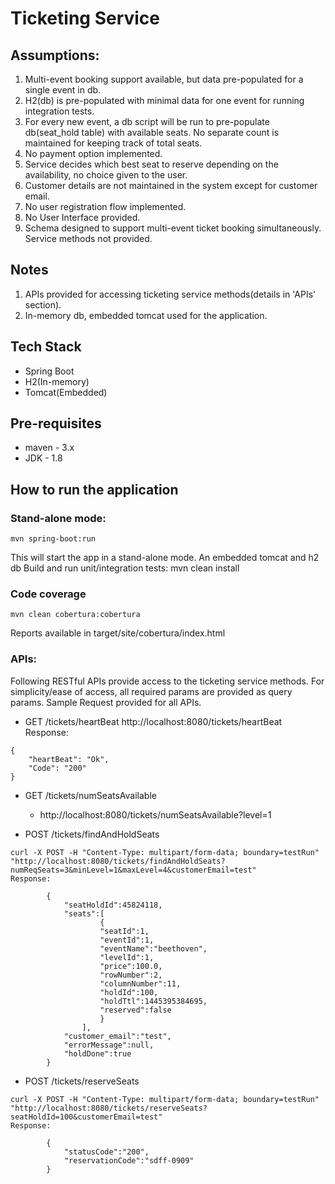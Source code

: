 # Ticketing Service

## Assumptions:
1. Multi-event booking support available, but data pre-populated for a single event in db.
2. H2(db) is pre-populated with minimal data for one event for running integration tests. 
3. For every new event, a db script will be run to pre-populate db(seat_hold table) with available seats. No separate
count is maintained for keeping track of total seats.
4. No payment option implemented.
5. Service decides which best seat to reserve depending on the availability, no choice given to the user.
6. Customer details are not maintained in the system except for customer email.
7. No user registration flow implemented.
8. No User Interface provided.
9. Schema designed to support multi-event ticket booking simultaneously. Service methods
not provided.

## Notes
1. APIs provided for accessing ticketing service methods(details in 'APIs' section).
2. In-memory db, embedded tomcat used for the application.


## Tech Stack
* Spring Boot
* H2(In-memory)
* Tomcat(Embedded)

## Pre-requisites
* maven - 3.x
* JDK - 1.8

## How to run the application

### Stand-alone mode: 
	mvn spring-boot:run
This will start the app in a stand-alone mode. An embedded tomcat and h2 db
Build and run unit/integration tests: mvn clean install


### Code coverage
	mvn clean cobertura:cobertura
Reports available in target/site/cobertura/index.html

### APIs:

Following RESTful APIs provide access to the ticketing service methods.
For simplicity/ease of access, all required params are provided as query params.
Sample Request provided for all APIs.    

- GET /tickets/heartBeat
http://localhost:8080/tickets/heartBeat
	Response:
```
{
	"heartBeat": "Ok",
	"Code": "200"
}
```
-	GET /tickets/numSeatsAvailable
	- http://localhost:8080/tickets/numSeatsAvailable?level=1

- 	POST /tickets/findAndHoldSeats
```	
curl -X POST -H "Content-Type: multipart/form-data; boundary=testRun" "http://localhost:8080/tickets/findAndHoldSeats?numReqSeats=3&minLevel=1&maxLevel=4&customerEmail=test"
Response:

		{
   			"seatHoldId":45824118,
   			"seats":[
      				{
         			"seatId":1,
         			"eventId":1,
         			"eventName":"beethoven",
         			"levelId":1,
         			"price":100.0,
         			"rowNumber":2,
         			"columnNumber":11,
         			"holdId":100,
         			"holdTtl":1445395384695,
         			"reserved":false
      				}
   				],
   			"customer_email":"test",
   			"errorMessage":null,
   			"holdDone":true
		}	
```
-	POST /tickets/reserveSeats
```		
curl -X POST -H "Content-Type: multipart/form-data; boundary=testRun" "http://localhost:8080/tickets/reserveSeats?seatHoldId=100&customerEmail=test"
Response:
	
		{
   			"statusCode":"200",
   			"reservationCode":"sdff-0909"
		}
```